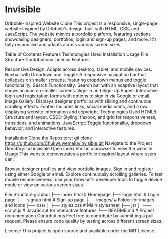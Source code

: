 # Invisible

Dribbble-Inspired Website Clone
This project is a responsive, single-page website inspired by Dribbble's design, built with HTML, CSS, and JavaScript. The website mimics a portfolio platform, featuring sections showcasing designers, portfolios, login and sign-up pages, and more. It's fully responsive and adapts across various screen sizes.

Table of Contents
Features
Technologies Used
Installation
Usage
File Structure
Contributions
License
Features

Responsive Design: Adapts across desktop, tablet, and mobile devices.
Navbar with Dropdown and Toggle: A responsive navigation bar that collapses on smaller screens, featuring dropdown menus and toggle functionality.
Search Functionality: Search bar with an adaptive layout that shows an icon on smaller screens.
Sign-In and Sign-Up Pages: Interactive login and registration forms with options to sign in via Google or email.
Image Gallery: Displays designer portfolios with sliding and continuous scrolling effects.
Footer: Includes links, social media icons, and a row displaying website information and copyright.
Technologies Used
HTML5: Structure and layout.
CSS3: Styling, flexbox, and grid for responsiveness, transitions, and animations.
JavaScript: Toggle functionality, dropdown behavior, and interactive features.

Installation
Clone the Repository:
git clone https://github.com/Chukwuwemeka/invisible.git
Navigate to the Project Directory:
cd invisible
Open index.html in a browser to view the website.
Usage
This website demonstrates a portfolio-inspired layout where users can:

Browse designer profiles and view portfolio images.
Sign in and register using either Google or email.
Explore continuously scrolling galleries.
To test mobile responsiveness, use your browser's developer tools to toggle device mode or view on various screen sizes.

File Structure
graphql
├── index.html                   # Homepage
├── login.html                   # Login page
├── signup.html                  # Sign-up page
├── images/                      # Folder for images and icons
├── css/
│   ├── styles.css                # Main stylesheet
├── js/
│   └── script.js                # JavaScript for interactive features
└── README.md                    # Project documentation
Contributions
Feel free to contribute by submitting a pull request. Please ensure code quality by testing across different screen sizes.

License
This project is open source and available under the MIT License.

